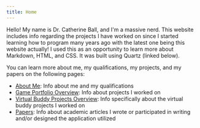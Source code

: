 ```yaml
---
title: Home
---
```


<!-- TODO: spruce this up -->

Hello! My name is Dr. Catherine Ball, and I'm a massive nerd. This website includes info regarding the projects I have worked on since I started learning how to program many years ago with the latest one being this website actually! I used this as an opportunity to learn more about Markdown, HTML, and CSS. It was built using Quartz (linked below). 

You can learn more about me, my qualifications, my projects, and my papers on the following pages:
* [About Me](/about-me): Info about me and my qualifications
* [Game Portfolio Overview](/game-portfolio): Info about projects I worked on
* [Virtual Buddy Projects Overview](/vb-overview): Info specifically about the virtual buddy projects I worked on
* [Papers](/papers): Info about academic articles I wrote or participated in writing and/or designed the application utilized
<!--* The projects I've worked on on my [Game Portfolio Overview](/game-portfolio)] and my [Virtual Buddy Projects Overview](/vb-overview) pages  TODO: describe a little more on what's on these pages
* The academic articles I wrote or participated in writing and/or designed the application they utilized on my [Papers](/papers) page -->

<!-- ex: to learn more about me click here; to learn more about my projects click here; etc>
<!-- put links to all existing pages here for mobile -->


